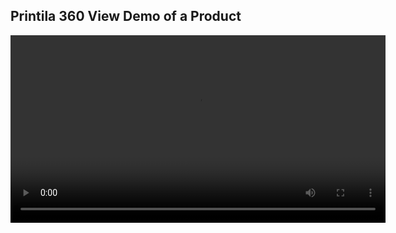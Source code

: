 ## Printila 360 View Demo of a Product

<video width="600" controls>
  <source src="./views/video.mp4">
</video>
